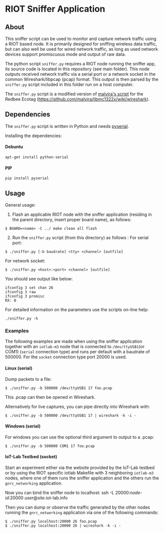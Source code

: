 # RIOT Sniffer Application


## About

This sniffer script can be used to monitor and capture network traffic using
a RIOT based node. It is primarily designed for sniffing wireless data traffic,
but can also well be used for wired network traffic, as long as used network
devices support promiscuous mode and output of raw data.

The python script `sniffer.py` requires a RIOT node running the sniffer app, its
source code is located in this repository (see main folder). This node outputs
received network traffic via a serial port or a network socket in the common
Wireshark/libpcap (pcap) format. This output is then parsed by the `sniffer.py`
script included in this folder run on a host computer.

The `sniffer.py` script is a modified version of [malvira's script](https://github.com/malvira/libmc1322x/blob/master/tools/rftestrx2pcap.py)
for the Redbee Ecotag (https://github.com/malvira/libmc1322x/wiki/wireshark).

## Dependencies

The `sniffer.py` script is written in Python and needs [pyserial](https://pypi.python.org/pypi/pyserial).

Installing the dependencies:


#### Debuntu
    apt-get install python-serial

#### PIP
    pip install pyserial


## Usage

General usage:

1.  Flash an applicable RIOT node with the sniffer application (residing in the
    parent directory, insert proper board name), as follows:
```
$ BOARD=<name> -C ../ make clean all flash
```

2.  Run the `sniffer.py` script (from this directory) as follows :
    For serial port:
```
$ ./sniffer.py [-b baudrate] <tty> <channel> [outfile]
```
For network socket:
```
$ ./sniffer.py <host>:<port> <channel> [outfile]
```

You should see output like below:
```
ifconfig 3 set chan 26
ifconfig 3 raw
ifconfig 3 promisc
RX: 0
```

For detailed information on the parameters use the scripts on-line help:

```
./sniffer.py -h
```

### Examples

The following examples are made when using the sniffer application together with
an `iotlab-m3` node that is connected to `/dev/ttyUSB1`(or COM1) (`serial` connection type)
and runs per default with a baudrate of 500000. For the `socket` connection type port 20000
is used.

#### Linux (serial)

Dump packets to a file:
```
$ ./sniffer.py -b 500000 /dev/ttyUSB1 17 foo.pcap
```

This .pcap can then be opened in Wireshark.

Alternatively for live captures, you can pipe directly into Wireshark with:
```
$ ./sniffer.py -b 500000 /dev/ttyUSB1 17 | wireshark -k -i -
```

#### Windows (serial)

For windows you can use the optional third argument to output to a
.pcap:

```
$ ./sniffer.py -b 500000 COM1 17 foo.pcap
```

#### IoT-Lab Testbed (socket)

Start an experiment either via the website provided by the IoT-Lab testbed or
by using the RIOT specific iotlab Makefile with 3 neighboring `iotlab-m3` nodes,
where one of them runs the sniffer application and the others run the `gnrc_networking` application.

Now you can bind the sniffer node to localhost:
ssh -L 20000:_node-id_:20000 _user_@_site_.iot-lab.info

Then you can dump or observe the traffic generated by the other nodes running the `gnrc_networking`
application via one of the following commands:
```
$ ./sniffer.py localhost:20000 26 foo.pcap
$ ./sniffer.py localhost:20000 26 | wireshark -k -i -
```
